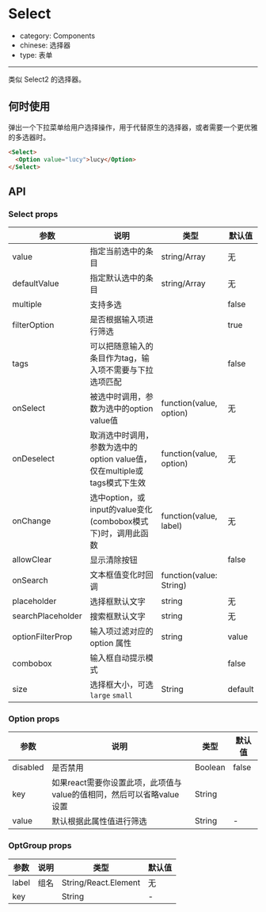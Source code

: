 # Select

- category: Components
- chinese: 选择器
- type: 表单

---

类似 Select2 的选择器。

## 何时使用

弹出一个下拉菜单给用户选择操作，用于代替原生的选择器，或者需要一个更优雅的多选器时。

```html
<Select>
  <Option value="lucy">lucy</Option>
</Select>
```

## API

### Select props

| 参数     | 说明           | 类型     | 默认值       |
|----------|----------------|----------|--------------|
| value    | 指定当前选中的条目 | string/Array<String>   |  无  |
| defaultValue | 指定默认选中的条目 | string/Array<String>   |  无  |
| multiple   | 支持多选 |   | false |
| filterOption | 是否根据输入项进行筛选 |  | true     |
| tags | 可以把随意输入的条目作为tag，输入项不需要与下拉选项匹配 | |false |
| onSelect | 被选中时调用，参数为选中的option value值 | function(value, option) | 无   |
| onDeselect | 取消选中时调用，参数为选中的option value值，仅在multiple或tags模式下生效 |  function(value, option) | 无   |
| onChange | 选中option，或input的value变化(combobox模式下)时，调用此函数 | function(value, label) | 无 |
| allowClear | 显示清除按钮 | | false |
| onSearch | 文本框值变化时回调 | function(value: String) |  |
| placeholder | 选择框默认文字 | string | 无 |
| searchPlaceholder | 搜索框默认文字 | string | 无 |
| optionFilterProp | 输入项过滤对应的 option 属性 | string | value |
| combobox | 输入框自动提示模式 | | false |
| size    | 选择框大小，可选 `large` `small`  | String      |      default      |

### Option props

| 参数     | 说明           | 类型     | 默认值       |
|----------|----------------|----------|--------------|
| disabled    | 是否禁用 | Boolean   |  false  |
| key   | 如果react需要你设置此项，此项值与value的值相同，然后可以省略value设置 |  String |  |
| value   | 默认根据此属性值进行筛选 | String | - |

### OptGroup props

| 参数     | 说明           | 类型     | 默认值       |
|----------|----------------|----------|--------------|
| label    | 组名 | String/React.Element   |  无  |
| key   |  |  String | - |
